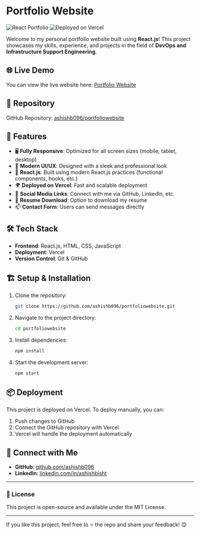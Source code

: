 # Portfolio Website

![React Portfolio](https://img.shields.io/badge/Made%20With-React-blue.svg) ![Deployed on Vercel](https://img.shields.io/badge/Deployed%20on-Vercel-black.svg)

Welcome to my personal portfolio website built using **React.js**! This project showcases my skills, experience, and projects in the field of **DevOps and Infrastructure Support Engineering**.

## 🌐 Live Demo

You can view the live website here: [Portfolio Website](https://portfoliowebsite-ebon-eta.vercel.app/)

## 📂 Repository

GitHub Repository: [ashishb096/portfoliowebsite](https://github.com/ashishb096/portfoliowebsite)

## 🚀 Features

- 🖥️ **Fully Responsive**: Optimized for all screen sizes (mobile, tablet, desktop)
- 🎨 **Modern UI/UX**: Designed with a sleek and professional look
- 🔧 **React.js**: Built using modern React.js practices (functional components, hooks, etc.)
- 🌍 **Deployed on Vercel**: Fast and scalable deployment
- 🔗 **Social Media Links**: Connect with me via GitHub, LinkedIn, etc.
- 📜 **Resume Download**: Option to download my resume
- 📫 **Contact Form**: Users can send messages directly

## 🛠️ Tech Stack

- **Frontend**: React.js, HTML, CSS, JavaScript
- **Deployment**: Vercel
- **Version Control**: Git & GitHub

## 🏗️ Setup & Installation

1. Clone the repository:
   ```bash
   git clone https://github.com/ashishb096/portfoliowebsite.git
   ```
2. Navigate to the project directory:
   ```bash
   cd portfoliowebsite
   ```
3. Install dependencies:
   ```bash
   npm install
   ```
4. Start the development server:
   ```bash
   npm start
   ```

## 📦 Deployment

This project is deployed on Vercel. To deploy manually, you can:
1. Push changes to GitHub
2. Connect the GitHub repository with Vercel
3. Vercel will handle the deployment automatically

## 🔗 Connect with Me

- **GitHub**: [github.com/ashishb096](https://github.com/ashishb096)
- **LinkedIn**: [linkedin.com/in/ashishbisht](#)

---

### 📜 License
This project is open-source and available under the MIT License.

---

If you like this project, feel free to ⭐ the repo and share your feedback! 😊
